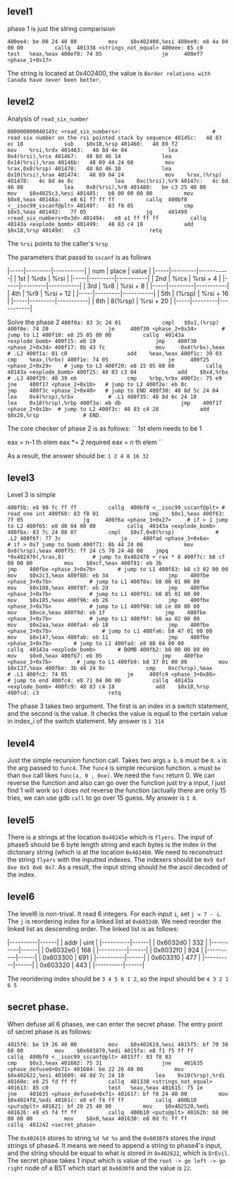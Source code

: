 
## level1
phase 1 is just the string comparision

``
400ee4:	be 00 24 40 00       	mov    $0x402400,%esi
400ee9:	e8 4a 04 00 00       	callq  401338 <strings_not_equal>
400eee:	85 c0                	test   %eax,%eax
400ef0:	74 05                	je     400ef7 <phase_1+0x17>
``

The string is located at 0x402400, the value is
`Border relations with Canada have never been better.`

## level2

Analysis of `read_six_number`

``
000000000040145c <read_six_numbers>:                             # read six number on the rsi pointed stack by sequence
  40145c:	48 83 ec 18          	sub    $0x18,%rsp
  401460:	48 89 f2             	mov    %rsi,%rdx
  401463:	48 8d 4e 04          	lea    0x4(%rsi),%rcx
  401467:	48 8d 46 14          	lea    0x14(%rsi),%rax
  40146b:	48 89 44 24 08       	mov    %rax,0x8(%rsp)
  401470:	48 8d 46 10          	lea    0x10(%rsi),%rax
  401474:	48 89 04 24          	mov    %rax,(%rsp)
  401478:	4c 8d 4e 0c          	lea    0xc(%rsi),%r9
  40147c:	4c 8d 46 08          	lea    0x8(%rsi),%r8
  401480:	be c3 25 40 00       	mov    $0x4025c3,%esi
  401485:	b8 00 00 00 00       	mov    $0x0,%eax
  40148a:	e8 61 f7 ff ff       	callq  400bf0 <__isoc99_sscanf@plt>
  40148f:	83 f8 05             	cmp    $0x5,%eax
  401492:	7f 05                	jg     401499 <read_six_numbers+0x3d>
  401494:	e8 a1 ff ff ff       	callq  40143a <explode_bomb>
  401499:	48 83 c4 18          	add    $0x18,%rsp
  40149d:	c3                   	retq   
``

The `%rsi` points to the caller's `%rsp`

The parameters that passd to `sscanf` is as follows

|-----|---------|-----------|
| num | place   | value     |
|-----|---------|-----------|
| 1st | %rdx    | %rsi      |
|-----|---------|-----------|
| 2nd | %rcx    | %rsi + 4  |
|-----|---------|-----------|
| 3rd | %r8     | %rsi + 8  |
|-----|---------|-----------|
| 4th | %r9     | %rsi + 12 |
|-----|---------|-----------|
| 5th | (%rsp)  | %rsi + 16 |
|-----|---------|-----------|
| 6th | 8(%rsp) | %rsi + 20 |
|-----|---------|-----------|

Solve the phase 2
``
400f0a:	83 3c 24 01          	cmpl   $0x1,(%rsp)
400f0e:	74 20                	je     400f30 <phase_2+0x34>		# jump to L1
400f10:	e8 25 05 00 00       	callq  40143a <explode_bomb>
400f15:	eb 19                	jmp    400f30 <phase_2+0x34>
400f17:	8b 43 fc             	mov    -0x4(%rbx),%eax          # .L2
400f1a:	01 c0                	add    %eax,%eax
400f1c:	39 03                	cmp    %eax,(%rbx)
400f1e:	74 05                	je     400f25 <phase_2+0x29>    # jump to L3
400f20:	e8 15 05 00 00       	callq  40143a <explode_bomb>
400f25:	48 83 c3 04          	add    $0x4,%rbx                # .L3
400f29:	48 39 eb             	cmp    %rbp,%rbx
400f2c:	75 e9                	jne    400f17 <phase_2+0x1b>   # jump to L2
400f2e:	eb 0c                	jmp    400f3c <phase_2+0x40>   # jump to END
400f30:	48 8d 5c 24 04       	lea    0x4(%rsp),%rbx           # .L1
400f35:	48 8d 6c 24 18       	lea    0x18(%rsp),%rbp
400f3a:	eb db                	jmp    400f17 <phase_2+0x1b>  # jump to L2
400f3c:	48 83 c4 28          	add    $0x28,%rsp              # END.
``

The core checker of phase 2 is as follows:
``
1st elem needs to be 1

eax = n-1 th elem
eax *= 2
required eax = n th elem
``

As a result, the answer should be: `1 2 4 8 16 32`

## level3

Level  3 is simple

``
400f5b:	e8 90 fc ff ff       	callq  400bf0 <__isoc99_sscanf@plt> # read one int
400f60:	83 f8 01             	cmp    $0x1,%eax
400f63:	7f 05                	jg     400f6a <phase_3+0x27>     # if > 1 jump to L2
400f65:	e8 d0 04 00 00       	callq  40143a <explode_bomb>
400f6a:	83 7c 24 08 07       	cmpl   $0x7,0x8(%rsp)             # .L2
400f6f:	77 3c                	ja     400fad <phase_3+0x6a>      # if > 0x7 jump to bomb
400f71:	8b 44 24 08          	mov    0x8(%rsp),%eax
400f75:	ff 24 c5 70 24 40 00 	jmpq   *0x402470(,%rax,8)         # jump to 0x402470 + rax * 8
400f7c:	b8 cf 00 00 00       	mov    $0xcf,%eax
400f81:	eb 3b                	jmp    400fbe <phase_3+0x7b>       # jump to L1
400f83:	b8 c3 02 00 00       	mov    $0x2c3,%eax
400f88:	eb 34                	jmp    400fbe <phase_3+0x7b>			# jump to L1
400f8a:	b8 00 01 00 00       	mov    $0x100,%eax
400f8f:	eb 2d                	jmp    400fbe <phase_3+0x7b>			# jump to L1
400f91:	b8 85 01 00 00       	mov    $0x185,%eax
400f96:	eb 26                	jmp    400fbe <phase_3+0x7b>			# jump to L1
400f98:	b8 ce 00 00 00       	mov    $0xce,%eax
400f9d:	eb 1f                	jmp    400fbe <phase_3+0x7b>			# jump to L1
400f9f:	b8 aa 02 00 00       	mov    $0x2aa,%eax
400fa4:	eb 18                	jmp    400fbe <phase_3+0x7b>				# jump to L1
400fa6:	b8 47 01 00 00       	mov    $0x147,%eax
400fab:	eb 11                	jmp    400fbe <phase_3+0x7b>       # jump to L1
400fad:	e8 88 04 00 00       	callq  40143a <explode_bomb>       # BOMB
400fb2:	b8 00 00 00 00       	mov    $0x0,%eax
400fb7:	eb 05                	jmp    400fbe <phase_3+0x7b>        # jump to L1
400fb9:	b8 37 01 00 00       	mov    $0x137,%eax
400fbe:	3b 44 24 0c          	cmp    0xc(%rsp),%eax        # .L1
400fc2:	74 05                	je     400fc9 <phase_3+0x86>       # jump to end
400fc4:	e8 71 04 00 00       	callq  40143a <explode_bomb>
400fc9:	48 83 c4 18          	add    $0x18,%rsp
400fcd:	c3                   	retq   
``

The phase 3 takes two argument. The first is an index in a switch statement,
and the second is the value. It checks the value is equal to the certain value
in index_i of the switch statement. My answer is `1 314`

## level4

Just the simple recursion function call.
Takes two args `a b`, `b` must be `0`.
`a` is the arg passed to `func4`. The `func4` is simple recursion function. `a`
must `be` than `0xe`
call likes `func(a, 0 , 0xe)`. We need the `func` return 0. We can reverse the
function and also can go over the function just try a input, I just find 1 will
work so I does not reverse the function (actually there are only 15 tries, we
can use gdb `call` to go over 15 guess. My answer is `1 0`.

## level5

There is a strings at the location `0x40245e` which is `flyers`. The input of
phase5 should be 6 byte length string and each bytes is the index in the
dictonary string (which is at the location `0x4024b0`. We need to reconstruct
the string `flyers` with the inputted indexes. The indexers should be `0x9 0xf 0xe
0x5 0x6 0x7`. As a result, the input string should he the ascii decoded of the index.


## level6

The level6 is non-trival. It read 6 integers. For each input `i`, set `j = 7 - i`. The `j` is
reordering index for a linked list at `0x6032d0`. We need reorder the linked list
as descending order. The linked list is as follows:

|----------|------|
| addr     | uint |
|----------|------|
| 0x6032d0 | 332  |
|----------|------|
| 0x6032e0 | 168  |
|----------|------|
| 0x6032f0 | 924  |
|----------|------|
| 0x603300 | 691  |
|----------|------|
| 0x603310 | 477  |
|----------|------|
| 0x603320 | 443  |
|----------|------|

The reoridering index should be `3 4 5 6 1 2`, so the input should be `4 3 2 1 6 5`

## secret phase.

When defuse all 6 phases, we can enter the secret phase. The entry point of
secret phase is as follows:

``
4015f0:	be 19 26 40 00       	mov    $0x402619,%esi
4015f5:	bf 70 38 60 00       	mov    $0x603870,%edi
4015fa:	e8 f1 f5 ff ff       	callq  400bf0 <__isoc99_sscanf@plt>
4015ff:	83 f8 03             	cmp    $0x3,%eax
401602:	75 31                	jne    401635 <phase_defused+0x71>
401604:	be 22 26 40 00       	mov    $0x402622,%esi
401609:	48 8d 7c 24 10       	lea    0x10(%rsp),%rdi
40160e:	e8 25 fd ff ff       	callq  401338 <strings_not_equal>
401613:	85 c0                	test   %eax,%eax
401615:	75 1e                	jne    401635 <phase_defused+0x71>
401617:	bf f8 24 40 00       	mov    $0x4024f8,%edi
40161c:	e8 ef f4 ff ff       	callq  400b10 <puts@plt>
401621:	bf 20 25 40 00       	mov    $0x402520,%edi
401626:	e8 e5 f4 ff ff       	callq  400b10 <puts@plt>
40162b:	b8 00 00 00 00       	mov    $0x0,%eax
401630:	e8 0d fc ff ff       	callq  401242 <secret_phase>
``

The `0x402619` stores to string `%d %d %s` and the `0x603879` stores the input
strings of phase4. It means we need to append a string to phase4's input, and
the string should be equal to what is stored in `0x402622`, which is `DrEvil`.
The secret phase takes 1 input which is value of the `root -> go left -> go right` node
of a BST which start at `0x6030f0` and the value is `22`.
